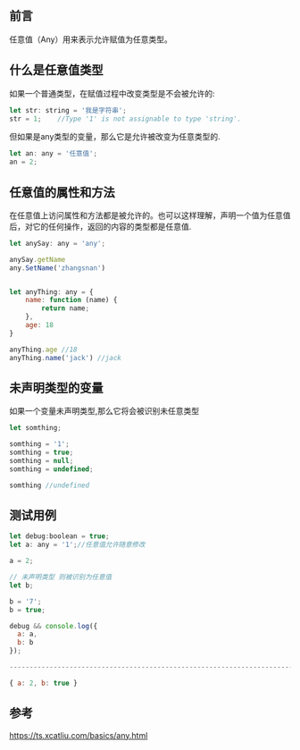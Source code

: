 ## 前言

任意值（Any）用来表示允许赋值为任意类型。

## 什么是任意值类型

如果一个普通类型，在赋值过程中改变类型是不会被允许的:

```js
let str: string = '我是字符串';
str = 1;	//Type '1' is not assignable to type 'string'.
```

但如果是any类型的变量，那么它是允许被改变为任意类型的.

```js
let an: any = '任意值';
an = 2;
```

## 任意值的属性和方法

在任意值上访问属性和方法都是被允许的。也可以这样理解，声明一个值为任意值后，对它的任何操作，返回的内容的类型都是任意值.

```js
let anySay: any = 'any';

anySay.getName
any.SetName('zhangsnan')


let anyThing: any = {
    name: function (name) {
        return name;
    },
    age: 18
}

anyThing.age //18
anyThing.name('jack') //jack
```

## 未声明类型的变量

如果一个变量未声明类型,那么它将会被识别未任意类型

```js
let somthing;

somthing = '1';
somthing = true;
somthing = null;
somthing = undefined;

somthing //undefined
```

## 测试用例

```js
let debug:boolean = true;
let a: any = '1';//任意值允许随意修改

a = 2;

// 未声明类型 则被识别为任意值
let b;

b = '7';
b = true;

debug && console.log({
  a: a,
  b: b
});

-----------------------------------------------------------------------------------

{ a: 2, b: true }
```


## 参考

<https://ts.xcatliu.com/basics/any.html>